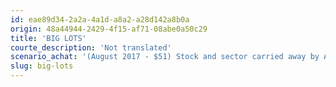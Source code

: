 ```yaml
---
id: eae89d34-2a2a-4a1d-a8a2-a28d142a8b0a
origin: 48a44944-2429-4f15-af71-08abe0a50c29
title: 'BIG LOTS'
courte_description: 'Not translated'
scenario_achat: '(August 2017 - $51) Stock and sector carried away by Amazon fears. BIG is in our view in a harder-to-attack niche = inventory liquidation expertise. Logical strategy to add a range of recurring consumer staples. Furniture niche around 25% of revenues attractive and differentiated from the competition. Exc financial performance with President Campisi arriving in 2013. No growth in number of stores but sales per store +. Substantial discretionary cash flow = share buybacks. Discounted merit compared with the market as a whole.'
slug: big-lots
---
```

